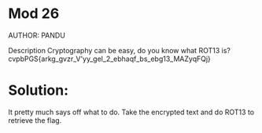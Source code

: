 # Mod 26
AUTHOR: PANDU

Description
Cryptography can be easy, do you know what ROT13 is? cvpbPGS{arkg_gvzr_V'yy_gel_2_ebhaqf_bs_ebg13_MAZyqFQj}

# Solution:
It pretty much says off what to do. Take the encrypted text and do ROT13 to retrieve the flag.
